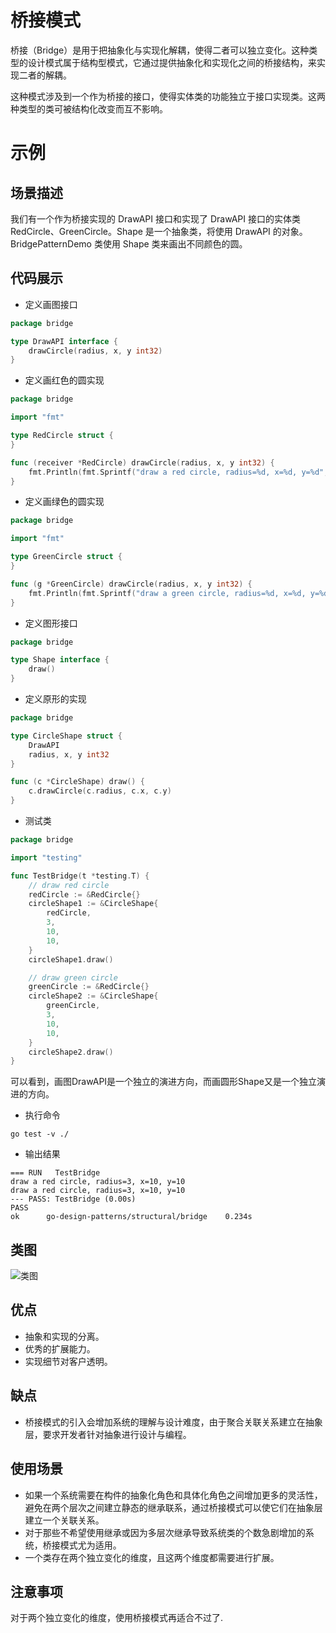 # 桥接模式
桥接（Bridge）是用于把抽象化与实现化解耦，使得二者可以独立变化。这种类型的设计模式属于结构型模式，它通过提供抽象化和实现化之间的桥接结构，来实现二者的解耦。

这种模式涉及到一个作为桥接的接口，使得实体类的功能独立于接口实现类。这两种类型的类可被结构化改变而互不影响。

# 示例
## 场景描述
我们有一个作为桥接实现的 DrawAPI 接口和实现了 DrawAPI 接口的实体类 RedCircle、GreenCircle。Shape 是一个抽象类，将使用 DrawAPI 的对象。BridgePatternDemo 类使用 Shape 类来画出不同颜色的圆。
## 代码展示
* 定义画图接口
``` go
package bridge

type DrawAPI interface {
	drawCircle(radius, x, y int32)
}
```

* 定义画红色的圆实现
``` go
package bridge

import "fmt"

type RedCircle struct {
}

func (receiver *RedCircle) drawCircle(radius, x, y int32) {
	fmt.Println(fmt.Sprintf("draw a red circle, radius=%d, x=%d, y=%d", radius, x, y))
}
```

* 定义画绿色的圆实现
``` go
package bridge

import "fmt"

type GreenCircle struct {
}

func (g *GreenCircle) drawCircle(radius, x, y int32) {
	fmt.Println(fmt.Sprintf("draw a green circle, radius=%d, x=%d, y=%d", radius, x, y))
}
```
* 定义图形接口
``` go
package bridge

type Shape interface {
	draw()
}
```
* 定义原形的实现
``` go
package bridge

type CircleShape struct {
	DrawAPI
	radius, x, y int32
}

func (c *CircleShape) draw() {
	c.drawCircle(c.radius, c.x, c.y)
}
```
* 测试类
``` go
package bridge

import "testing"

func TestBridge(t *testing.T) {
	// draw red circle
	redCircle := &RedCircle{}
	circleShape1 := &CircleShape{
		redCircle,
		3,
		10,
		10,
	}
	circleShape1.draw()

	// draw green circle
	greenCircle := &RedCircle{}
	circleShape2 := &CircleShape{
		greenCircle,
		3,
		10,
		10,
	}
	circleShape2.draw()
}
```
可以看到，画图DrawAPI是一个独立的演进方向，而画圆形Shape又是一个独立演进的方向。
* 执行命令
```shell
go test -v ./
```

* 输出结果
```
=== RUN   TestBridge
draw a red circle, radius=3, x=10, y=10
draw a red circle, radius=3, x=10, y=10
--- PASS: TestBridge (0.00s)
PASS
ok      go-design-patterns/structural/bridge    0.234s
```
## 类图
![类图](https://caixunshi.github.io/document/go-design-patterns/bridge.jpg)

## 优点
* 抽象和实现的分离。 
* 优秀的扩展能力。 
* 实现细节对客户透明。

## 缺点
* 桥接模式的引入会增加系统的理解与设计难度，由于聚合关联关系建立在抽象层，要求开发者针对抽象进行设计与编程。

## 使用场景
* 如果一个系统需要在构件的抽象化角色和具体化角色之间增加更多的灵活性，避免在两个层次之间建立静态的继承联系，通过桥接模式可以使它们在抽象层建立一个关联关系。 
* 对于那些不希望使用继承或因为多层次继承导致系统类的个数急剧增加的系统，桥接模式尤为适用。 
* 一个类存在两个独立变化的维度，且这两个维度都需要进行扩展。

## 注意事项
对于两个独立变化的维度，使用桥接模式再适合不过了.
